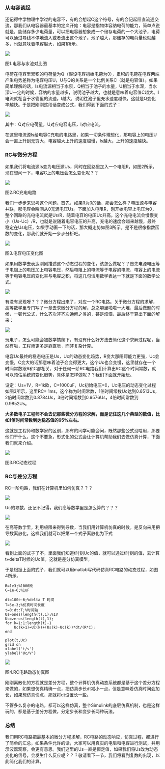 ### 从电容谈起

还记得中学物理中学过的电容不，有的会想起C这个符号，有的会记起阻直流通交流，那我们从电容器最基本的定义开始：电容是指物体容纳电荷的能力，简单点说就是，能储存多少电荷量，可以把电容器想象成一个储存电荷的一个大池子，电荷可以通过导线不停地流入或者流出这个池子，池子越大，那储存的电荷量也就越多，也就意味着电容越大，如果1所示。

![](/assets/MathCircuit_S2_P0.png)

图1.电容与水池对比图

电荷在电容里累积的电荷量为Q（假设电容初始电荷为0），累积的电荷在电容两端产生电势差称为电容电压U，U与Q的关系是一个比例关系C（就是电容值）。如果简单理解的话，Is电流源相当于水泵，Q相当于池子的水量，U相当于水深，当水深U一定的时候，容纳的水量越多，说明池子越大，也就是意味着电容值C越大。I电流就相当于水管里的流速，I越大，说明往池子里充水速度越快，这就是Q变化率越快。于是把刚刚这段话变成公式，我们得到下面的式子：

![](/assets/MathCircuit_S2_E0.png)

其中：Q对应电荷量，U对应电容电压，I对应电流。

在这里电流源Is给电容C充电的电路里，如果一切条件理想化，那电容上的电压U会一直上升到无穷大，电容越大上升的速度越慢，Is越大，上升的速度越快。

### RC与微分方程

如果我们将电流源Is变为电压源Us，同时在回路里加入一个电阻R，如图2所示，现在想问一下，电容C上的电压会怎么变化呢？？

![](/assets/MathCircuit_S2_P1.png)

图2.RC充电电路

我们一步步来思考这个问题，首先，如果R为0的话，那会怎么样？电压源与电容并联，那电容会瞬间从0充满电压Us。下面加入电阻R，刚开始电容上电压为0，整个回路的充电电流就是Us/R，随着电容的电压Uc升高，这个充电电流会慢慢变小（Us-Uc）/R，也就是说随着电容电压的升高，充电的速度会越来越慢，最终稳定在Us电压，如果手动画一下的话，那大概走势如图3所示。是不是很像指数函数的变化，那我们就开始一步步分析吧。

![](/assets/MathCircuit_S2_P2.png)

图3.电容电压变化图

如果用数学去表达刚刚描述这个动态过程的变化，该怎么做呢？？首先电源电压等于电阻上的电压加上电容电压，然后电阻上的电流等于电容的电流，电容上的电流等于电容电压的变化率与电容之积，将这几句话用数学表达一下就是下面的数学公式。

![](/assets/MathCircuit_S2_E2.png)

有没有发现呀？？？微分方程出来了，对应一个RC电路。关于微分方程的求解，高等数学里专门写了一章去求微分方程的解，总之噼里啪啦一大堆，最后做题的时候，一顿代公式，什么齐次非齐次通解之类的，甚是烦恼，最后终于算出下面的解来：

![](/assets/MathCircuit_S2_E1.png)

玩电子，怎么可能会被数学搞爬下，有没有什么好方法去简化这个求解过程呢，当然有啦，工程师更多是靠直觉，而非复杂计算。

电容Uc最终的稳态电压是Us，Uc的动态变化趋势，R变大那阻碍能力更强，Uc会变慢，C变大的话那意味着池子会变得更大，这个Uc也会变慢，这里就存在一个时间常数跟R和C都相关，对于任何一阶RC电路我们计算出RC这个时间常数，就可以预估系统的变化趋势，具体是怎样做呢？？我们下面就开始玩。

设定：Us=1V，R=1k欧，C=1000uF，Uc初始电压=0，Uc电压的动态变化过程如图3所示，这里RC= 1ms，这个称为时间常数，1倍时间常数Uc达到0.6513Us，2倍时间常数到0.8784Us，3倍时间常数到0.9576Us，4倍时间常数到0.9852Us。

**大多数电子工程师不会去记那些微分方程的求解，而是记住这几个典型的数值，比如1倍时间常数到达稳态值的65%左右。**

这就是工程师和数学家的区别，那有的同学可能会问，既然那些公式没啥用，那要他们干什么，这个不要急，形式化的公式会让计算机帮助我们去做仿真计算，下面我们就来介绍。

![](/assets/MathCircuit_S2_P3.png)

图3.RC动态过程

### RC与差分方程

RC一阶电路，我们在计算机里如何仿真？？？

![](/assets/MathCircuit_S2_E3.png)

Uc的导数，还记不记得，我们高等数学里是怎么算的？？？

![](/assets/MathCircuit_S2_E4.png)

在高等数学里，利用极限来得到导数，当我们用计算机仿真的时候，是反向来用把导数离散化，这样我们就可以把第一个式子离散化为下式

![](/assets/MathCircuit_S2_E5.png)

看到上面的式子了不，里面我们知道t时刻Uc的值，就可以通过t时刻的值，去计算t+deltaT时候的Uc值，这就是差分仿真模型。

于是根据上面的式子，我们就可以用matlab写代码仿真RC电路的动态过程，如图4所示。

```
R=1e3;%1000欧
C=1e-6;%1uF

dt=100e-6;%delta T 时间
T=5e-3;%仿真时间长度
t=0:dt:T;%时间轴
Us=ones(length(t),1);%1V
Uc=zeros(length(t),1);
for k=1:1:length(t)-1
    Uc(k+1)=Uc(k)+(Us(k)-Uc(k))*dt/(R*C);
end

plot(t,Uc)
grid on
xlabel('t/s')
ylabel('Uc/V')
```

![](/assets/MathCircuit_S3_P0.png)

图4.RC电路动态仿真图

刚刚离散化的方程就是差分方程，整个计算机仿真动态系统都是基于这个差分方程来做的，如果想仿真精确一点，把仿真步长dt减小一点，但是意味着仿真时间会加长，如果想仿真快点，那就将dt设置长一些。

不管多么复杂的电路，都可以这样仿真，整个Simulink的底层仿真机制，也是这样玩的，都是基于差分方程做，分定步长和变步长两种玩法。

### 总结

我们用RC电路把最基本的微分方程求解，RC电路的动态响应，仿真过程，都进行了简单的汇总，如果条件允许的话，大家可以用真实的电阻和电容进行测试，并用示波器观察，会更有意思。我们这里的Us一直是恒定值，如果我们将Us改为动态变化的信号，会发生什么反应呢？？？敬请看下一节，我们将看到复数的出现，以此简化我们的计算。

